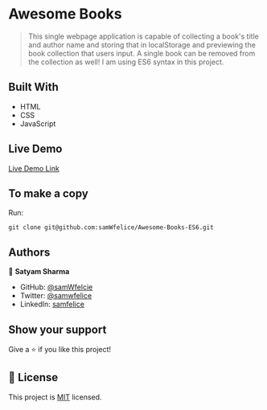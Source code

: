 # Awesome Books

> This single webpage application is capable of collecting a book's title and author name and storing that in localStorage and previewing the book collection that users input. A single book can be removed from the collection as well! I am using ES6 syntax in this project.


## Built With

- HTML
- CSS
- JavaScript

## Live Demo

[Live Demo Link](https://samwfelice.github.io/Awesome-Books-ES6/)

## To make a copy

Run:
```
git clone git@github.com:samWfelice/Awesome-Books-ES6.git
```

## Authors

👤 **Satyam Sharma**

- GitHub: [@samWfelcie](https://github.com/samWfelice)
- Twitter: [@samwfelice](https://twitter.com/samwfelice)
- LinkedIn: [samfelice](https://www.linkedin.com/in/samfelice)

## Show your support

Give a ⭐️ if you like this project!

## 📝 License

This project is [MIT](./MIT.md) licensed.
